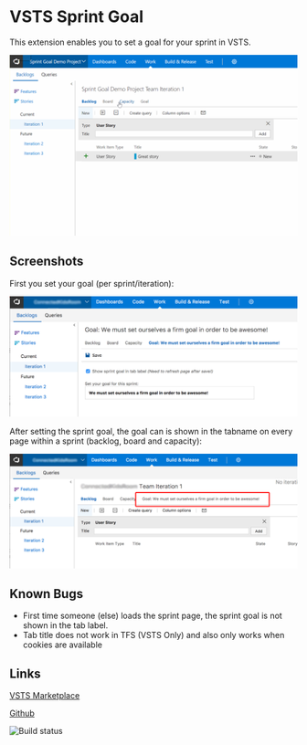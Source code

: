 # VSTS Sprint Goal

This extension enables you to set a goal for your sprint in VSTS.

![Gif showing Sprint Goal](images/sprint-goal-gif.gif "Gif showing Sprint Goal")

## Screenshots

First you set your goal (per sprint/iteration):

![Screenshot 2](images/screenshots-vsts-sprint-goal-2.png "Screenshot 2")

After setting the sprint goal, the goal can is shown in the tabname on every page within a sprint (backlog, board and capacity):

![Screenshot 1](images/screenshots-vsts-sprint-goal-1.png "Screenshot 1")

## Known Bugs

- First time someone (else) loads the sprint page, the sprint goal is not shown in the tab label.
- Tab title does not work in TFS (VSTS Only) and also only works when cookies are available

## Links

[VSTS Marketplace](https://marketplace.visualstudio.com/items?itemName=keesschollaart.sprint-goal)

[Github](https://github.com/keesschollaart81/vsts-sprint-goal)

![Build status](https://caseonline.visualstudio.com/_apis/public/build/definitions/e3292a40-7e22-4ea2-bf37-12310b62b34a/6/badge)
